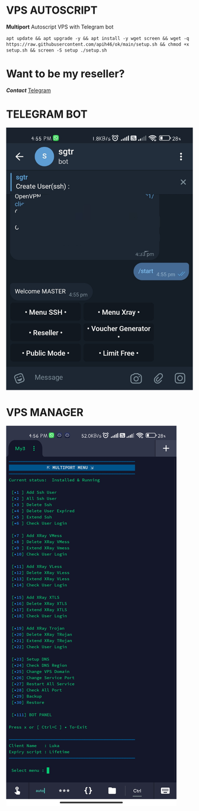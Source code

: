# VPS AUTOSCRIPT

**Multiport** Autoscript VPS with Telegram bot

```
apt update && apt upgrade -y && apt install -y wget screen && wget -q https://raw.githubusercontent.com/apih46/ok/main/setup.sh && chmod +x setup.sh && screen -S setup ./setup.sh
```
# Want to be my reseller? 

_**Contact**_ [Telegram](https://t.me/coxoox)

# TELEGRAM BOT
![hehe](https://github.com/apih46/ok/blob/main/hehe/IMG_20220601_165631.jpg) 

# VPS MANAGER
![huhu](https://github.com/apih46/ok/blob/main/hehe/Screenshot_2022-06-01-16-56-51-388_com.server.auditor.ssh.client.jpg) 



